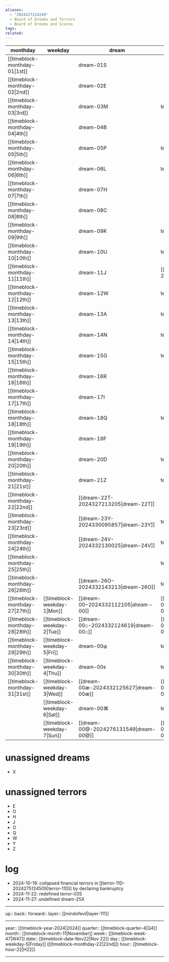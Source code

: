 ```yaml
---
aliases:
  - "2024327224249"
  - Board of Dreams and Terrors
  - Board of Dreams and Scares
tags: 
related:
---
```


| monthday                        | weekday                      | dream                                  | terror                                   |
| ------------------------------- | ---------------------------- | -------------------------------------- | ---------------------------------------- |
| [[timeblock-monthday-01\|1st]]  |                              | dream-01S                              |                                          |
| [[timeblock-monthday-02\|2nd]]  |                              | dream-02E                              |                                          |
| [[timeblock-monthday-03\|3rd]]  |                              | dream-03M                              | terror-03S                               |
| [[timeblock-monthday-04\|4th]]  |                              | dream-04B                              |                                          |
| [[timeblock-monthday-05\|5th]]  |                              | dream-05P                              | terror-05X                               |
| [[timeblock-monthday-06\|6th]]  |                              | dream-06L                              | terror-06R                               |
| [[timeblock-monthday-07\|7th]]  |                              | dream-07H                              |                                          |
| [[timeblock-monthday-08\|8th]]  |                              | dream-08C                              |                                          |
| [[timeblock-monthday-09\|9th]]  |                              | dream-09K                              | terror-09I                               |
| [[timeblock-monthday-10\|10th]] |                              | dream-10U                              | terror-10K                               |
| [[timeblock-monthday-11\|11th]] |                              | dream-11J                              | [[terror-11D-2024275124509\|terror-11D]] |
| [[timeblock-monthday-12\|12th]] |                              | dream-12W                              | terror-12U                               |
| [[timeblock-monthday-13\|13th]] |                              | dream-13A                              | terror-13N                               |
| [[timeblock-monthday-14\|14th]] |                              | dream-14N                              | terror-14M                               |
| [[timeblock-monthday-15\|15th]] |                              | dream-15G                              | terror-15F                               |
| [[timeblock-monthday-16\|16th]] |                              | dream-16R                              |                                          |
| [[timeblock-monthday-17\|17th]] |                              | dream-17I                              |                                          |
| [[timeblock-monthday-18\|18th]] |                              | dream-18Q                              | terror-18C                               |
| [[timeblock-monthday-19\|19th]] |                              | dream-19F                              |                                          |
| [[timeblock-monthday-20\|20th]] |                              | dream-20D                              | terror-20B                               |
| [[timeblock-monthday-21\|21st]] |                              | dream-21Z                              | terror-21A                               |
| [[timeblock-monthday-22\|22nd]] |                              | [[dream-22T-2024327213205\|dream-22T]] |                                          |
| [[timeblock-monthday-23\|23rd]] |                              | [[dream-23Y-2024330095857\|dream-23Y]] | terror-23L                               |
| [[timeblock-monthday-24\|24th]] |                              | [[dream-24V-2024332130025\|dream-24V]] | terror-24V                               |
| [[timeblock-monthday-25\|25th]] |                              |                                        | terror-25P                               |
| [[timeblock-monthday-26\|26th]] |                              | [[dream-26O-2024332143213\|dream-26O]] | terror-26T                               |
| [[timeblock-monthday-27\|27th]] | [[timeblock-weekday-1\|Mon]] | [[dream-00$-2024332112105\|dream-00$]] | [[terror-00$-2024332111810\|terror-00$]] |
| [[timeblock-monthday-28\|28th]] | [[timeblock-weekday-2\|Tue]] | [[dream-00⌂-2024332124619\|dream-00⌂]] | [[terror-00⌂-2024332124738\|terror-00⌂]] |
| [[timeblock-monthday-29\|29th]] | [[timeblock-weekday-5\|Fri]] | dream-00φ                              | terror-00φ                               |
| [[timeblock-monthday-30\|30th]] | [[timeblock-weekday-4\|Thu]] | dream-00ε                              | terror-00ε                               |
| [[timeblock-monthday-31\|31st]] | [[timeblock-weekday-3\|Wed]] | [[dream-00æ-2024332125627\|dream-00æ]] | [[terror-00æ-2024332125633\|terror-00æ]] |
|                                 | [[timeblock-weekday-6\|Sat]] | dream-00⌘                              | terror-00⌘                               |
|                                 | [[timeblock-weekday-7\|Sun]] | [[dream-00@-2024276131549\|dream-00@]] | [[terror-00@-2024332125136\|terror-00@]] |

# unassigned dreams

- X

# unassigned terrors

- E
- G
- H
- J
- O
- Q
- W
- Y
- Z

# log

- 2024-10-19: collapsed financial terrors in [[terror-11D-2024275124509|terror-11D]] by declaring bankruptcy
- 2024-11-22: redefined terror-03S
- 2024-11-27: undefined dream-25X

***

up:: 
back:: 
forward:: 
layer:: [[mindofevil|layer-111]]

***

year:: [[timeblock-year-2024|2024]]
quarter:: [[timeblock-quarter-4|Q4]]
month:: [[timeblock-month-11|November]]
week:: [[timeblock-week-47|W47]]
date:: [[timeblock-date-Nov22|Nov 22]]
day:: [[timeblock-weekday-5|Friday]] ([[timeblock-monthday-22|22nd]])
hour:: [[timeblock-hour-22|H22]]

***
